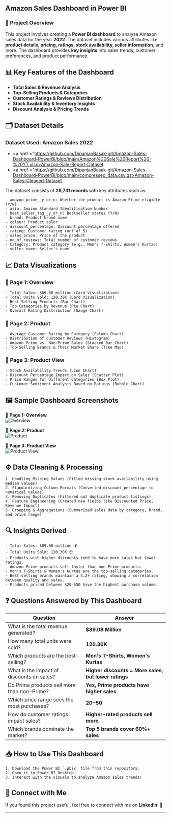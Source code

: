 ## Amazon Sales Dashboard in Power BI  

### 📌 Project Overview  
This project involves creating a **Power BI dashboard** to analyze Amazon sales data for the year **2022**. The dataset includes various attributes like **product details, pricing, ratings, stock availability, seller information**, and more. The dashboard provides **key insights** into sales trends, customer preferences, and product performance.  

## 📊 Key Features of the Dashboard  
- **Total Sales & Revenue Analysis**  
- **Top-Selling Products & Categories**  
- **Customer Ratings & Reviews Distribution**  
- **Stock Availability & Inventory Insights**  
- **Discount Analysis & Pricing Trends**  

## 🗂️ Dataset Details  
### **Dataset Used: Amazon Sales 2022**  
- <a href ="https://github.com/DipanjanBasak-git/Amazon-Sales-Dashboard-PowerBI/blob/main/Amazon%20Sale%20Report%20-%20YT.xlsx>Amazon-Sale-Report-Dataset</a>
- <a href ="https://github.com/DipanjanBasak-git/Amazon-Sales-Dashboard-PowerBI/blob/main/compressed_data.csv.gz>Amazon-Sales-Cleaned-Dataset</a>

The dataset consists of **28,731 records** with key attributes such as:  

```
- amazon_prime__y_or_n: Whether the product is Amazon Prime eligible (Y/N)
- asin: Amazon Standard Identification Number
- best_seller_tag__y_or_n: Bestseller status (Y/N)
- brand: Product brand name
- colour: Product color
- discount_percentage: Discount percentage offered
- rating: Customer rating (out of 5)
- sales_price: Price of the product
- no_of_reviews: Total number of customer reviews
- Category: Product category (e.g., Men's T-Shirts, Women's Kurtas)
- seller_name: Seller's name
```

## 📈 Data Visualizations  
### 🔹 **Page 1: Overview**  
```
- Total Sales: $89.08 million (Card Visualization)
- Total Units Sold: 120.30K (Card Visualization)
- Best-Selling Products (Bar Chart)
- Top Categories by Revenue (Pie Chart)
- Overall Rating Distribution (Gauge Chart)
```

### 🔹 **Page 2: Product**  
```
- Average Customer Rating by Category (Column Chart)
- Distribution of Customer Reviews (Histogram)
- Amazon Prime vs. Non-Prime Sales (Stacked Bar Chart)
- Top-Selling Brands & Their Market Share (Tree Map)
```

### 🔹 **Page 3: Product View**  
```
- Stock Availability Trends (Line Chart)
- Discount Percentage Impact on Sales (Scatter Plot)
- Price Ranges for Different Categories (Box Plot)
- Customer Sentiment Analysis Based on Ratings (Bubble Chart)
```

## 🖼️ Sample Dashboard Screenshots  
📌 **Page 1: Overview**  
![Overview](./images/overview.png)  

📌 **Page 2: Product**  
![Product](./images/product.png)  

📌 **Page 3: Product View**  
![Product View](./images/product_view.png)  

## ⚙️ Data Cleaning & Processing  
```
1. Handling Missing Values (Filled missing stock availability using median values)
2. Standardizing Column Formats (Converted discount_percentage to numerical values)
3. Removing Duplicates (Filtered out duplicate product listings)
4. Feature Engineering (Created new fields like Discounted Price, Revenue Impact)
5. Grouping & Aggregations (Summarized sales data by category, brand, and price range)
```

## 🔍 Insights Derived  
```
- Total Sales: $89.08 million 💰
- Total Units Sold: 120.30K 📦
- Products with higher discounts tend to have more sales but lower ratings.
- Amazon Prime products sell faster than non-Prime products.
- Men's T-Shirts & Women's Kurtas are the top-selling categories.
- Best-selling brands maintain a 4.2+ rating, showing a correlation between quality and sales.
- Products priced between $20-$50 have the highest purchase volume.
```

## ❓ Questions Answered by This Dashboard  
| Question                                      | Answer |
|----------------------------------------------|--------|
| What is the total revenue generated?        | **$89.08 Million** |
| How many total units were sold?             | **120.30K** |
| Which products are the best-selling?        | **Men's T-Shirts, Women's Kurtas** |
| What is the impact of discounts on sales?   | **Higher discounts = More sales, but lower ratings** |
| Do Prime products sell more than non-Prime? | **Yes, Prime products have higher sales** |
| Which price range sees the most purchases?  | **$20-$50** |
| How do customer ratings impact sales?       | **Higher-rated products sell more** |
| Which brands dominate the market?          | **Top 5 brands cover 60%+ sales** |

## 📥 How to Use This Dashboard  
```
1. Download the Power BI `.pbix` file from this repository.
2. Open it in Power BI Desktop.
3. Interact with the visuals to analyze Amazon sales trends!
```

## 🤝 Connect with Me  
If you found this project useful, feel free to connect with me on **LinkedIn**! 🚀  

---  
